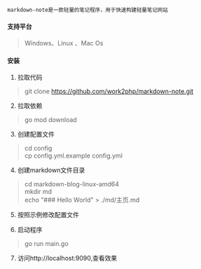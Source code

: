     markdown-note是一款轻量的笔记程序，用于快速构建轻量笔记网站

#### 支持平台

> Windows、Linux 、Mac Os 

#### 安装

1. 拉取代码

> git clone https://github.com/work2php/markdown-note.git

2. 拉取依赖

> go mod download

3. 创建配置文件

>  cd config   
>  cp config.yml.example config.yml

4. 创建markdown文件目录

> cd markdown-blog-linux-amd64  
> mkdir md   
> echo "### Hello World" > ./md/主页.md

5. 按照示例修改配置文件

6. 启动程序

> go run main.go   

7. 访问http://localhost:9090,查看效果


